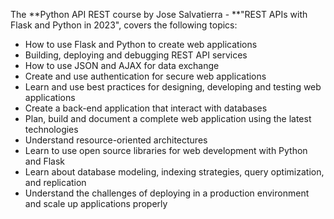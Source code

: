
The **Python API REST course by Jose Salvatierra - **"REST APIs with Flask and Python in 2023", covers the following topics: 

- How to use Flask and Python to create web applications 
- Building, deploying and debugging REST API services 
- How to use JSON and AJAX for data exchange
- Create and use authentication for secure web applications 
- Learn and use best practices for designing, developing and testing web applications 
- Create a back-end application that interact with databases
- Plan, build and document a complete web application using the latest technologies 
- Understand resource-oriented architectures 
- Learn to use open source libraries for web development with Python and Flask 
- Learn about database modeling, indexing strategies, query optimization, and replication
- Understand the challenges of deploying in a production environment and scale up applications properly